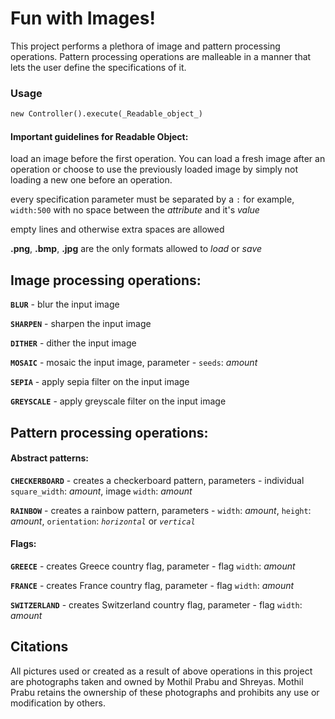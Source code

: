 # Fun with Images!
This project performs a plethora of image and pattern processing operations. Pattern processing operations are malleable in a manner that lets the user define the specifications of it.


### Usage

```python
new Controller().execute(_Readable_object_)

```

#### Important guidelines for Readable Object:

load an image before the first operation. You can load a fresh image after an operation or choose to use the previously loaded image by simply not loading a new one before an operation.

every specification parameter must be separated by a `:` for example, `width:500` with no space between the _attribute_ and it's _value_

empty lines and otherwise extra spaces are allowed

**.png**, **.bmp**, **.jpg** are the only formats allowed to _load_ or _save_


## Image processing operations:
**`BLUR`** - blur the input image

**`SHARPEN`** - sharpen the input image

**`DITHER`** - dither the input image

**`MOSAIC`** - mosaic the input image, parameter - `seeds`: _amount_

**`SEPIA`** - apply sepia filter on the input image

**`GREYSCALE`** - apply greyscale filter on the input image


## Pattern processing operations:

#### Abstract patterns:
**`CHECKERBOARD`** - creates a checkerboard pattern, parameters - individual `square_width`: _amount_, image `width`: _amount_

**`RAINBOW`** - creates a rainbow pattern, parameters - `width`: _amount_, `height`: _amount_, `orientation`: _`horizontal`_ or _`vertical`_

#### Flags:
**`GREECE`** - creates Greece country flag, parameter - flag `width`: _amount_

**`FRANCE`** - creates France country flag, parameter - flag `width`: _amount_

**`SWITZERLAND`** - creates Switzerland country flag, parameter - flag `width`: _amount_


## Citations
All pictures used or created as a result of above operations in this project are photographs taken and owned by Mothil Prabu and Shreyas. Mothil Prabu retains the ownership of these photographs and prohibits any use or modification by others.
